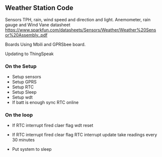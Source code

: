 ## Weather Station Code
Sensors
TPH, rain, wind speed and direction and light. 
Anemometer, rain gauge and Wind Vane datasheet
https://www.sparkfun.com/datasheets/Sensors/Weather/Weather%20Sensor%20Assembly..pdf

Boards
Using Mbili and GPRSbee board. 

Updating to ThingSpeak

### On the Setup
- Setup sensors
- Setup GPRS
- Setup RTC
- Setup Sleep
- Setup wdt
- If batt is enough sync RTC online

### On the loop

- If RTC interrupt fired
 claer flag
 wdt reset

- If RTC interrupt fired
  clear flag
  RTC interrupt update
  take readings every 30 minutes

- Put system to sleep

